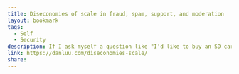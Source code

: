 ```yaml
---
title: Diseconomies of scale in fraud, spam, support, and moderation
layout: bookmark
tags:
  - Self
  - Security
description: If I ask myself a question like "I'd like to buy an SD card; who do I trust to sell me a real SD card and not some fake, Amazon or my local Best Buy?"
link: https://danluu.com/diseconomies-scale/
share:
---
```


